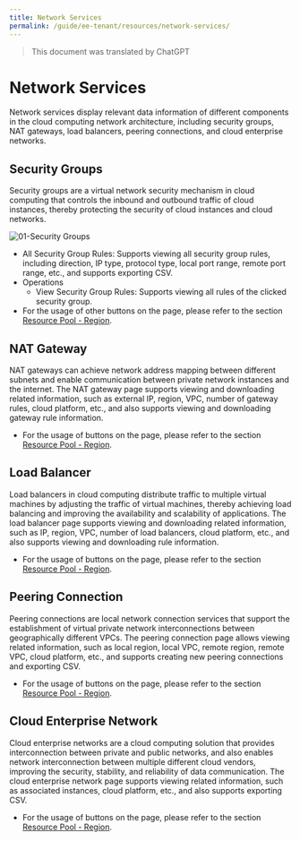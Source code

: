 ```yaml
---
title: Network Services
permalink: /guide/ee-tenant/resources/network-services/
---
```


> This document was translated by ChatGPT

# Network Services

Network services display relevant data information of different components in the cloud computing network architecture, including security groups, NAT gateways, load balancers, peering connections, and cloud enterprise networks.

## Security Groups

Security groups are a virtual network security mechanism in cloud computing that controls the inbound and outbound traffic of cloud instances, thereby protecting the security of cloud instances and cloud networks.

![01-Security Groups](https://yunshan-guangzhou.oss-cn-beijing.aliyuncs.com/pub/pic/202304266448d05507924.png)

- All Security Group Rules: Supports viewing all security group rules, including direction, IP type, protocol type, local port range, remote port range, etc., and supports exporting CSV.
- Operations
  - View Security Group Rules: Supports viewing all rules of the clicked security group.
- For the usage of other buttons on the page, please refer to the section [Resource Pool - Region](./network-resources/).

## NAT Gateway

NAT gateways can achieve network address mapping between different subnets and enable communication between private network instances and the internet. The NAT gateway page supports viewing and downloading related information, such as external IP, region, VPC, number of gateway rules, cloud platform, etc., and also supports viewing and downloading gateway rule information.

- For the usage of buttons on the page, please refer to the section [Resource Pool - Region](./network-resources/).

## Load Balancer

Load balancers in cloud computing distribute traffic to multiple virtual machines by adjusting the traffic of virtual machines, thereby achieving load balancing and improving the availability and scalability of applications. The load balancer page supports viewing and downloading related information, such as IP, region, VPC, number of load balancers, cloud platform, etc., and also supports viewing and downloading rule information.

- For the usage of buttons on the page, please refer to the section [Resource Pool - Region](./network-resources/).

## Peering Connection

Peering connections are local network connection services that support the establishment of virtual private network interconnections between geographically different VPCs. The peering connection page allows viewing related information, such as local region, local VPC, remote region, remote VPC, cloud platform, etc., and supports creating new peering connections and exporting CSV.

- For the usage of buttons on the page, please refer to the section [Resource Pool - Region](./network-resources/).

## Cloud Enterprise Network

Cloud enterprise networks are a cloud computing solution that provides interconnection between private and public networks, and also enables network interconnection between multiple different cloud vendors, improving the security, stability, and reliability of data communication. The cloud enterprise network page supports viewing related information, such as associated instances, cloud platform, etc., and also supports exporting CSV.

- For the usage of buttons on the page, please refer to the section [Resource Pool - Region](./network-resources/).